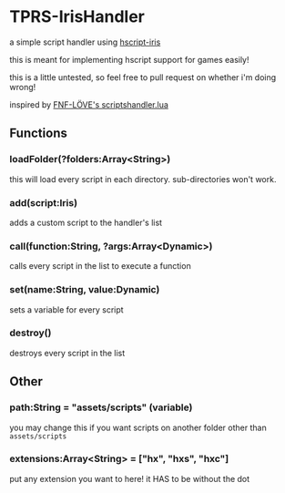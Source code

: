 # TPRS-IrisHandler
a simple script handler using [hscript-iris](https://lib.haxe.org/p/hscript-iris)

this is meant for implementing hscript support for games easily!

this is a little untested, so feel free to pull request on whether i'm doing wrong!

inspired by [FNF-LÖVE's scriptshandler.lua](https://github.com/Stilic/FNF-LOVE/blob/main/funkin/backend/scripting/scriptshandler.lua)

## Functions
### loadFolder(?folders:Array\<String>)
this will load every script in each directory. sub-directories won't work.
### add(script:Iris)
adds a custom script to the handler's list
### call(function:String, ?args:Array\<Dynamic>)
calls every script in the list to execute a function
### set(name:String, value:Dynamic)
sets a variable for every script
### destroy()
destroys every script in the list

## Other
### path:String = "assets/scripts" (variable)
you may change this if you want scripts on another folder other than `assets/scripts`
### extensions:Array\<String> = ["hx", "hxs", "hxc"]
put any extension you want to here! it HAS to be without the dot
